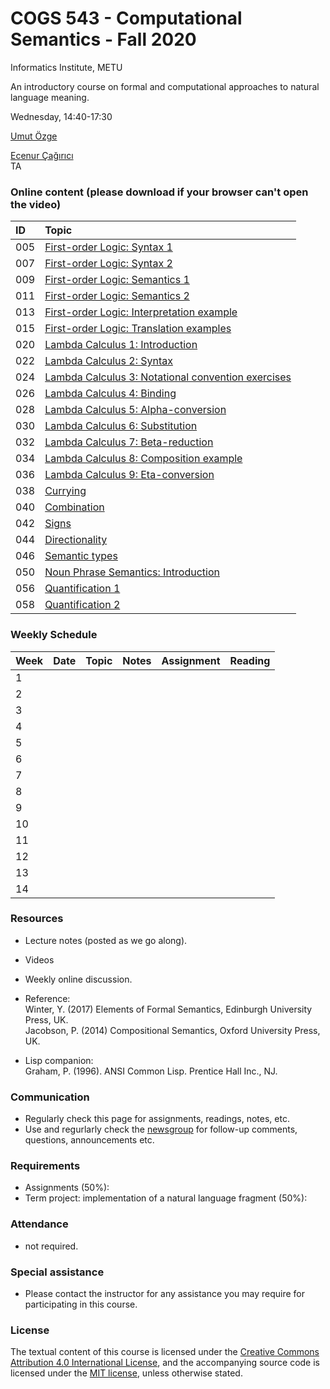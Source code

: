 # COGS 543 - Computational Semantics - Fall 2020

Informatics Institute, METU

An introductory course on formal and computational approaches to natural language meaning.

Wednesday, 14:40-17:30

[Umut Özge](https://umutozge.github.io)  

[Ecenur Çağırıcı](mailto:ecenur.ca@gmail.com)  
TA


### Online content (please download if your browser can't open the video)

|ID| Topic |
:---|:--- |
005|[First-order Logic: Syntax 1](http://lfcs.ii.metu.edu.tr/var/vid/cogs543/005_fol-syntax-1.mp4)
007|[First-order Logic: Syntax 2](http://lfcs.ii.metu.edu.tr/var/vid/cogs543/007_fol-syntax-2.mp4)
009|[First-order Logic: Semantics 1](http://lfcs.ii.metu.edu.tr/var/vid/cogs543/009_fol-semantics-1.mp4)
011|[First-order Logic: Semantics 2](http://lfcs.ii.metu.edu.tr/var/vid/cogs543/011_fol-semantics-2.mp4)
013|[First-order Logic: Interpretation example](http://lfcs.ii.metu.edu.tr/var/vid/cogs543/013_fol-interpretation-example.mp4)
015|[First-order Logic: Translation examples](http://lfcs.ii.metu.edu.tr/var/vid/cogs543/015_fol-translation-examples.mp4)
020|[Lambda Calculus 1: Introduction](http://lfcs.ii.metu.edu.tr/var/vid/cogs543/020_lambda-calculus-1.mp4)
022|[Lambda Calculus 2: Syntax](http://lfcs.ii.metu.edu.tr/var/vid/cogs543/022_lambda-calculus-2.mp4)
024|[Lambda Calculus 3: Notational convention exercises](http://lfcs.ii.metu.edu.tr/var/vid/cogs543/024_lambda-calculus-3.mp4)
026|[Lambda Calculus 4: Binding](http://lfcs.ii.metu.edu.tr/var/vid/cogs543/026_lambda-calculus-4.mp4)
028|[Lambda Calculus 5: Alpha-conversion](http://lfcs.ii.metu.edu.tr/var/vid/cogs543/028_lambda-calculus-5.mp4)
030|[Lambda Calculus 6: Substitution](http://lfcs.ii.metu.edu.tr/var/vid/cogs543/030_lambda-calculus-6.mp4)
032|[Lambda Calculus 7: Beta-reduction](http://lfcs.ii.metu.edu.tr/var/vid/cogs543/032_lambda-calculus-7.mp4)
034|[Lambda Calculus 8: Composition example](http://lfcs.ii.metu.edu.tr/var/vid/cogs543/034_lambda-calculus-8.mp4)
036|[Lambda Calculus 9: Eta-conversion](http://lfcs.ii.metu.edu.tr/var/vid/cogs543/036_lambda-calculus-9.mp4)
038|[Currying](http://lfcs.ii.metu.edu.tr/var/vid/cogs543/038_currying.mp4)
040|[Combination](http://lfcs.ii.metu.edu.tr/var/vid/cogs543/040_combination.mp4)
042|[Signs](http://lfcs.ii.metu.edu.tr/var/vid/cogs543/042_signs.mp4)
044|[Directionality](http://lfcs.ii.metu.edu.tr/var/vid/cogs543/044_directionality.mp4)
046|[Semantic types](http://lfcs.ii.metu.edu.tr/var/vid/cogs543/046_semantic-types.mp4)
050|[Noun Phrase Semantics: Introduction](http://lfcs.ii.metu.edu.tr/var/vid/cogs543/050_noun-phrase-semantics-introduction.mp4)
056|[Quantification 1](http://lfcs.ii.metu.edu.tr/var/vid/cogs543/056_quantification-1.mp4)
058|[Quantification 2](http://lfcs.ii.metu.edu.tr/var/vid/cogs543/058_quantification-2.mp4)



### Weekly Schedule

|Week| Date   | Topic | Notes |  Assignment | Reading |
:---|:---|:---|:---|:---|:---
1   |   |   | 
2   |  |  | | | |
3   |  | | | | |
4   |  |  | |||
5   |   |   | <!--[MT semantics](notes/10_model-theoretic-semantics.pdf)  Sec. 1-3 --> |<!-- [A04](assignments/cogs543-assignment-04.pdf) -->|<!--  Winter (2016), pp. 64-72 -->|
6   |   |  |   | <!---[A05](assignments/cogs543-assignment-05.pdf) -->
7   |  |  |                             |
8   | |  |                 | <!---[A06](assignments/cogs543-assignment-06.pdf)-->
9   |  |  |                  | <!---[A07](assignments/cogs543-assignment-07.pdf)-->
10  |  |  |                 | 
11  |  |  |                 | <!---[A09](assignments/cogs543-assignment-09.pdf)-->
12  |  |  |                 | <!---[A10](assignments/cogs543-assignment-10.pdf)-->
13  |  |  |                           | <!---[A11](assignments/cogs543-assignment-11.pdf)-->
14  |  | |           | <!---[A12](assignments/cogs543-assignment-12.pdf)-->

### Resources 

* Lecture notes (posted as we go along).
* Videos
* Weekly online discussion.
* Reference:  
	Winter, Y. (2017) Elements of Formal Semantics, Edinburgh University Press, UK.   
	Jacobson, P. (2014) Compositional Semantics, Oxford University Press, UK.  

* Lisp companion:  
	Graham, P. (1996). ANSI Common Lisp. Prentice Hall Inc., NJ.

### Communication

* Regularly check this page for assignments, readings, notes, etc.
* Use and regurlarly check the [newsgroup](https://groups.google.com/forum/#!forum/metu-cogs-543-computational-semantics) for follow-up comments, questions, announcements etc.

### Requirements

* Assignments (50%):
* Term project: implementation of a natural language fragment (50%):

### Attendance

* not required. 

### Special assistance

* Please contact the instructor for any assistance you may require for participating in this course.

### License
The textual content of this course is licensed under the [Creative Commons Attribution 4.0 International License](https://creativecommons.org/licenses/by/4.0/), and the accompanying source code is licensed under the [MIT license](http://opensource.org/licenses/mit-license.php), unless otherwise stated.
